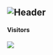 ![Header](https://capsule-render.vercel.app/api?type=Waving&color=timeGradient&height=200&animation=fadeIn&section=header&text=OStarsO&fontSize=60)
---
#### Visitors
![](https://count.getloli.com/get/@anzhuo114514?theme=rule34)

